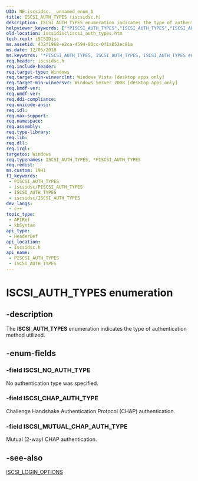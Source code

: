 ```yaml
---
UID: NE:iscsidsc.__unnamed_enum_1
title: ISCSI_AUTH_TYPES (iscsidsc.h)
description: ISCSI_AUTH_TYPES enumeration indicates the type of authentication method utilized.
helpviewer_keywords: ["*PISCSI_AUTH_TYPES","ISCSI_AUTH_TYPES","ISCSI_AUTH_TYPES enumeration [iSCSI Discovery Library API]","ISCSI_CHAP_AUTH_TYPE","ISCSI_MUTUAL_CHAP_AUTH_TYPE","ISCSI_NO_AUTH_TYPE","iscsidisc.iscsi_auth_types","iscsidsc/ISCSI_AUTH_TYPES","iscsidsc/ISCSI_CHAP_AUTH_TYPE","iscsidsc/ISCSI_MUTUAL_CHAP_AUTH_TYPE","iscsidsc/ISCSI_NO_AUTH_TYPE"]
old-location: iscsidisc\iscsi_auth_types.htm
tech.root: iSCSIDisc
ms.assetid: 432f1968-e2ca-4594-80cc-0f1a852ec81a
ms.date: 12/05/2018
ms.keywords: '*PISCSI_AUTH_TYPES, ISCSI_AUTH_TYPES, ISCSI_AUTH_TYPES enumeration [iSCSI Discovery Library API], ISCSI_CHAP_AUTH_TYPE, ISCSI_MUTUAL_CHAP_AUTH_TYPE, ISCSI_NO_AUTH_TYPE, iscsidisc.iscsi_auth_types, iscsidsc/ISCSI_AUTH_TYPES, iscsidsc/ISCSI_CHAP_AUTH_TYPE, iscsidsc/ISCSI_MUTUAL_CHAP_AUTH_TYPE, iscsidsc/ISCSI_NO_AUTH_TYPE'
req.header: iscsidsc.h
req.include-header: 
req.target-type: Windows
req.target-min-winverclnt: Windows Vista [desktop apps only]
req.target-min-winversvr: Windows Server 2008 [desktop apps only]
req.kmdf-ver: 
req.umdf-ver: 
req.ddi-compliance: 
req.unicode-ansi: 
req.idl: 
req.max-support: 
req.namespace: 
req.assembly: 
req.type-library: 
req.lib: 
req.dll: 
req.irql: 
targetos: Windows
req.typenames: ISCSI_AUTH_TYPES, *PISCSI_AUTH_TYPES
req.redist: 
ms.custom: 19H1
f1_keywords:
 - PISCSI_AUTH_TYPES
 - iscsidsc/PISCSI_AUTH_TYPES
 - ISCSI_AUTH_TYPES
 - iscsidsc/ISCSI_AUTH_TYPES
dev_langs:
 - c++
topic_type:
 - APIRef
 - kbSyntax
api_type:
 - HeaderDef
api_location:
 - Iscsidsc.h
api_name:
 - PISCSI_AUTH_TYPES
 - ISCSI_AUTH_TYPES
---
```


# ISCSI_AUTH_TYPES enumeration


## -description

The <b>ISCSI_AUTH_TYPES</b> enumeration indicates the type of authentication method utilized.

## -enum-fields

### -field ISCSI_NO_AUTH_TYPE

No authentication type was specified.

### -field ISCSI_CHAP_AUTH_TYPE

Challenge Handshake Authentication Protocol (CHAP) authentication.

### -field ISCSI_MUTUAL_CHAP_AUTH_TYPE

Mutual (2-way) CHAP authentication.

## -see-also

<a href="/previous-versions/windows/desktop/api/iscsidsc/ns-iscsidsc-iscsi_login_options">ISCSI_LOGIN_OPTIONS</a>

